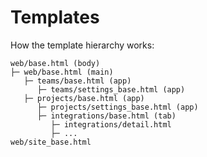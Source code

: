 # Templates

How the template hierarchy works:

```
web/base.html (body)
├─ web/base.html (main)
   ├─ teams/base.html (app)
      ├─ teams/settings_base.html (app)
   ├─ projects/base.html (app)
      ├─ projects/settings_base.html (app)
      ├─ integrations/base.html (tab)
         ├─ integrations/detail.html
         ├─ ...
web/site_base.html
```
